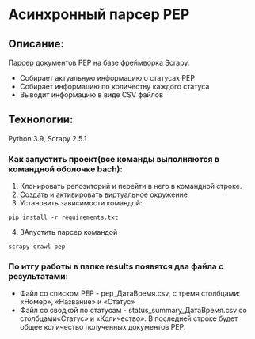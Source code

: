 # Асинхронный парсер PEP

## Описание:

Парсер документов PEP на базе фреймворка Scrapy.
- Собирает актуальную информацию о статусах PEP
- Собирает информацию по количеству каждого статуса
- Выводит информацию в виде CSV файлов

## Технологии:
Python 3.9, Scrapy 2.5.1

### Как запустить проект(все команды выполняются в командной оболочке bach):

1. Клонировать репозиторий и перейти в него в командной строке.
2. Создать и активировать виртуальное окружение
3. Установить зависимости командой:
```
pip install -r requirements.txt
```
4. ЗАпустить парсер командой
```
scrapy crawl pep
```

### По итгу работы в папке results появятся два файла с результатами:
- Файл со списком PEP - pep_ДатаВремя.csv, с тремя столбцами: «Номер», «Название» и «Статус»
- Файл со сводкой по статусам - status_summary_ДатаВремя.csv со столбцами«Статус» и «Количество». В последней строке будет общее количество полученных документов PEP.
